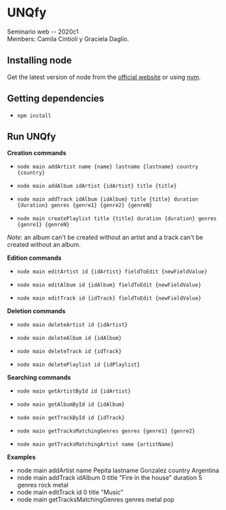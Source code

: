 # UNQfy 

Seminario web -- 2020c1  
Members: Camila Cintioli y Graciela Daglio.
## **Installing node**

Get the latest version of node from the [official website](https://nodejs.org/) or using [nvm](https://github.com/creationix/nvm).


## **Getting dependencies**

 - ```npm install```

## **Run UNQfy**

**Creation commands**
 - ```node main addArtist name {name} lastname {lastname} country {country}```

 - ```node main addAlbum idArtist {idArtist} title {title} ```

 - ```node main addTrack idAlbum {idAlbum} title {title} duration {duration} genres {genre1} {genre2} {genreN}```

 - ```node main createPlaylist title {title} duration {duration} genres {genre1} {genreN}```

*Note*: an album can't be created without an artist and a track can't be created without an album.

**Edition commands**

 - ```node main editArtist id {idArtist} fieldToEdit {newFieldValue} ```
 
 - ```node main editAlbum id {idAlbum} fieldToEdit {newFieldValue} ```
 
 - ```node main editTrack id {idTrack} fieldToEdit {newFieldValue} ```

**Deletion commands**
 - ```node main deleteArtist id {idArtist} ```
 
 - ```node main deleteAlbum id {idAlbum}```
 
 - ```node main deleteTrack id {idTrack} ```
 
  - ```node main deletePlaylist id {idPlaylist} ```

**Searching commands**
- ```node main getArtistById id {idArtist} ```
 
 - ```node main getAlbumById id {idAlbum}```
 
 - ```node main getTrackById id {idTrack} ```
 
  - ```node main getTracksMatchingGenres genres {genre1} {genre2} ```
  
   - ```node main getTracksMatchingArtist name {artistName}```

**Examples**

 - node main addArtist name Pepita lastname Gonzalez country Argentina
 - node main addTrack idAlbum 0 title "Fire in the house" duration 5 genres rock metal
 - node main editTrack id 0 title "Music" 
 - node main getTracksMatchingGenres genres metal pop
 
